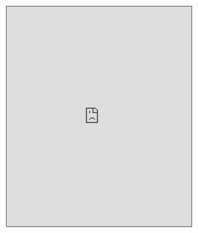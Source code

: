 <!DOCTYPE html>
<html lang="en"> 
<head>
    <title> iframe test</title>
    
</head> 

<body> 

<iframe src="https://rise.myhappynation.com/pdfsample/docs/Buying%20term%20insurance_Does%20it%20save%20taxes__HappyNation.com%20(4).pdf" width="100%" height="600" style="border:1px solid black;"></iframe>


</body>
</html> 
